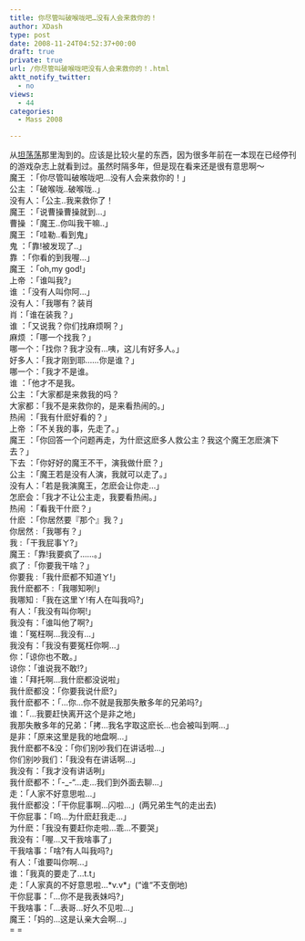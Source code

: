 ```yaml
---
title: 你尽管叫破喉咙吧…没有人会来救你的！
author: XDash
type: post
date: 2008-11-24T04:52:37+00:00
draft: true
private: true
url: /你尽管叫破喉咙吧没有人会来救你的！.html
aktt_notify_twitter:
  - no
views:
  - 44
categories:
  - Mass 2008

---
```

从<a href="http://myferriswheel.blogbus.com" target="_blank">坦荡荡</a>那里淘到的。应该是比较火星的东西，因为很多年前在一本现在已经停刊的游戏杂志上就看到过。虽然时隔多年，但是现在看来还是很有意思啊～  
魔王 ：「你尽管叫破喉咙吧&#8230;没有人会来救你的！」  
公主 ：「破喉咙..破喉咙..」  
没有人：「公主..我来救你了！  
魔王 ：「说曹操曹操就到&#8230;」  
曹操 ：「魔王..你叫我干嘛..」  
魔王 ：「哇勒..看到鬼」  
鬼 ：「靠!被发现了..」  
靠 ：「你看的到我喔&#8230;」  
魔王 ：「oh,my god!」  
上帝 ：「谁叫我?」  
谁 ：「没有人叫你阿&#8230;」  
没有人：「我哪有？装肖  
肖：「谁在装我？」  
谁 ：「又说我？你们找麻烦啊？」  
麻烦 ：「哪一个找我？」  
哪一个：「找你？我才没有&#8230;咦，这儿有好多人。」  
好多人：「我才刚到耶……你是谁？」  
哪一个：「我才不是谁。  
谁 ：「他才不是我。  
公主 ：「大家都是来救我的吗？  
大家都：「我不是来救你的，是来看热闹的。」  
热闹 ：「我有什麽好看的？」  
上帝 ：「不关我的事，先走了。」  
魔王 ：「你回答一个问题再走，为什麽这麽多人救公主？我这个魔王怎麽演下去？」  
下去 ：「你好好的魔王不干，演我做什麽？」  
公主 ：「魔王若是没有人演，我就可以走了。」  
没有人：「若是我演魔王，怎麽会让你走&#8230;」  
怎麽会：「我才不让公主走，我要看热闹。」  
热闹 ：「看我干什麽？」  
什麽 ：「你居然要『那个』我？」  
你居然 :「我哪有？」  
我 :「干我屁事ㄚ?」  
魔王 :「靠!我要疯了&#8230;&#8230;。」  
疯了 :「你要我干啥？」  
你要我 :「我什麽都不知道ㄚ!」  
我什麽都不 :「我哪知咧!」  
我哪知 :「我在这里ㄚ!有人在叫我吗?」  
有人：「我没有叫你啊!」  
我没有：「谁叫他了啊?」  
谁：「冤枉啊&#8230;我没有&#8230;」  
我没有：「我没有要冤枉你啊&#8230;」  
你：「谅你也不敢。」  
谅你：「谁说我不敢!?」  
谁：「拜托啊&#8230;我什麽都没说啦」  
我什麽都没：「你要我说什麽?」  
我什麽都不：「&#8230;你&#8230;你不就是我那失散多年的兄弟吗?」  
谁：「&#8230;我要赶快离开这个是非之地」  
我那失散多年的兄弟：「拷&#8230;我名字取这麽长&#8230;也会被叫到啊&#8230;」  
是非：「原来这里是我的地盘啊&#8230;」  
我什麽都不&没：「你们别吵我们在讲话啦&#8230;」  
你们别吵我们：「我没有在讲话啊&#8230;」  
我没有：「我才没有讲话咧」  
我什麽都不：「-_-“&#8230;走&#8230;我们到外面去聊&#8230;」  
走：「人家不好意思啦&#8230;」  
我什麽都没：「干你屁事啊&#8230;闪啦&#8230;」(两兄弟生气的走出去)  
干你屁事：「呜&#8230;为什麽赶我走&#8230;」  
为什麽：「我没有要赶你走啦&#8230;乖&#8230;不要哭」  
我没有：「喔&#8230;又干我啥事了」  
干我啥事：「啥?有人叫我吗?」  
有人：「谁要叫你啊&#8230;」  
谁：「我真的要走了&#8230;t.t」  
走：「人家真的不好意思啦&#8230;\*v.v\*」(“谁“不支倒地)  
干你屁事：「&#8230;你不是我表妹吗?」  
干我啥事：「&#8230;表哥&#8230;好久不见啦&#8230;」  
魔王：「妈的&#8230;这是认亲大会啊&#8230;」  
= =